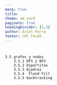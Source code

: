 ```yaml
---
marp: true
title: 
theme: am_nord
paginate: true
headingDivider: [2,3]
author: Ariel Parra
footer: CPC Γα=Ω5
---
```


<!-- _class: cover_e -->
<!-- _paginate: "" -->
<!-- _footer: ![](./img/GALLOS_black_rectangle_transparent.png) -->
<!-- _header: ![](./img/GALLO.png) -->

# <!-- fit -->

    3.5 grafos y nodos
        3.5.1 DFS y BFS
        3.5.2 bipartitas
        3.5.3 Ajedrez
        3.5.4  Flood Fill
        3.5.5 backtracking 